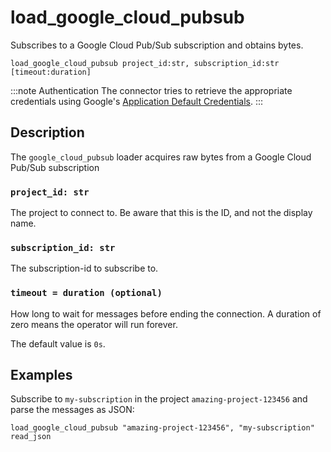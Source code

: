 # load_google_cloud_pubsub

Subscribes to a Google Cloud Pub/Sub subscription and obtains bytes.

```tql
load_google_cloud_pubsub project_id:str, subscription_id:str [timeout:duration]
```

:::note Authentication
The connector tries to retrieve the appropriate credentials using Google's
[Application Default Credentials](https://google.aip.dev/auth/4110).
:::

## Description

The `google_cloud_pubsub` loader acquires raw bytes from a Google Cloud Pub/Sub subscription

### `project_id: str`

The project to connect to. Be aware that this is the ID, and not the display name.

### `subscription_id: str`

The subscription-id to subscribe to.

### `timeout = duration (optional)`

How long to wait for messages before ending the connection. A duration of zero means the operator will run forever.

The default value is `0s`.

## Examples

Subscribe to `my-subscription` in the project `amazing-project-123456` and parse the messages as JSON:

```tql
load_google_cloud_pubsub "amazing-project-123456", "my-subscription"
read_json
```
